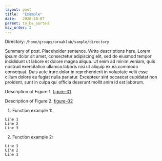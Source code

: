 ```yaml
---
layout: post
title:  "Example"
date:   2020-10-07
parent: to_be_sorted
nav_order: 2
---
```


Directory: `/home/groups/oroaklab/sample/directory`

Summary of post. Placeholder sentence. Write descriptions here. Lorem ipsum dolor sit amet, consectetur adipiscing elit, sed do eiusmod tempor incididunt ut labore et dolore magna aliqua. Ut enim ad minim veniam, quis nostrud exercitation ullamco laboris nisi ut aliquip ex ea commodo consequat. Duis aute irure dolor in reprehenderit in voluptate velit esse cillum dolore eu fugiat nulla pariatur. Excepteur sint occaecat cupidatat non proident, sunt in culpa qui officia deserunt mollit anim id est laborum.

Description of Figure 1. [figure-01]

Description of Figure 2. [figure-02]

1. Function example 1:
```
Line 1
Line 2
Line 3
```
2. Function example 2:
```
Line 1
Line 2
Line 3
```

[figure-01]: https://ohsu.app.box.com/file/726755681832
[figure-02]: https://ohsu.app.box.com/file/726746699799
